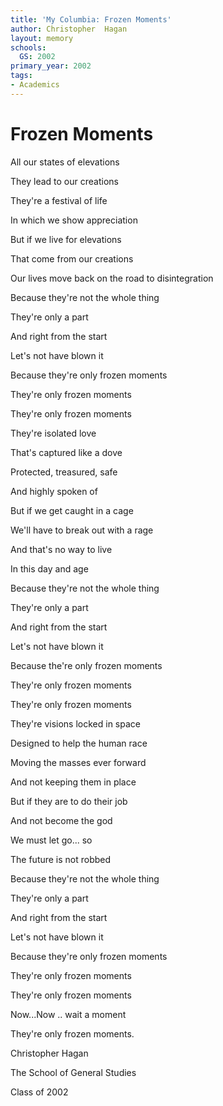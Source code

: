 ```yaml
---
title: 'My Columbia: Frozen Moments'
author: Christopher  Hagan
layout: memory
schools:
  GS: 2002
primary_year: 2002
tags:
- Academics
---
```

# Frozen Moments

All our states of elevations

They lead to our creations

They're a festival of life

In which we show appreciation

But if we live for elevations

That come from our creations

Our lives move back on the road to disintegration

Because they're not the whole thing

They're only a part

And right from the start

Let's not have blown it

Because they're only frozen moments

They're only frozen moments

They're only frozen moments

They're isolated love

That's captured like a dove

Protected, treasured, safe

And highly spoken of

But if we get caught in a cage

We'll have to break out with a rage

And that's no way to live

In this day and age

Because they're not the whole thing

They're only a part

And right from the start

Let's not have blown it

Because the're only frozen moments

They're only frozen moments

They're only frozen moments

They're visions locked in space

Designed to help the human race

Moving the masses ever forward

And not keeping them in place

But if they are to do their job

And not become the god

We must let go... so

The future is not robbed

Because they're not the whole thing

They're only a part

And right from the start

Let's not have blown it

Because they're only frozen moments

They're only frozen moments

They're only frozen moments

Now...Now .. wait a moment

They're only frozen moments.

Christopher Hagan

The School of General Studies

Class of 2002
